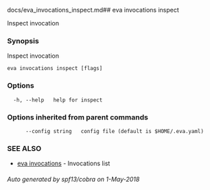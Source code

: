 docs/eva_invocations_inspect.md## eva invocations inspect

Inspect invocation

### Synopsis

Inspect invocation

```
eva invocations inspect [flags]
```

### Options

```
  -h, --help   help for inspect
```

### Options inherited from parent commands

```
      --config string   config file (default is $HOME/.eva.yaml)
```

### SEE ALSO

* [eva invocations](eva_invocations.md)	 - Invocations list

###### Auto generated by spf13/cobra on 1-May-2018
